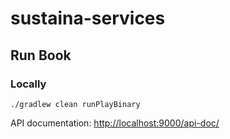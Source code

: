# sustaina-services

## Run Book

### Locally
``./gradlew clean runPlayBinary``

API documentation:
[http://localhost:9000/api-doc/](http://localhost:9000/api-doc/)
